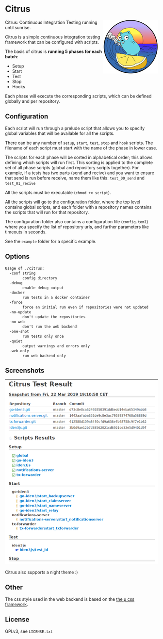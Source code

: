 # Citrus

<img align="right" width="180px" src="https://github.com/iden3/citrus/raw/master/logo.png">

Citrus: Continuous Integration Testing running until sunrise.

Citrus is a simple continuous integration testing framework that can be
configured with scripts.

The basis of citrus is **running 5 phases for each batch**:

- Setup
- Start
- Test
- Stop
- Hooks

Each phase will execute the corresponding scripts, which can be defined
globally and per repository.

## Configuration

Each script will run through a prelude script that allows you to specify global
variables that will be available for all the scripts.

There can be any number of `setup`, `start`, `test`, `stop` and `hook` scripts.
The filename of each script must start with the name of the phase in lower
case.

The scripts for each phase will be sorted in alphabetical order; this allows
defining which scripts will run first.  This sorting is applied to the complete
set of all phase scripts (global and repository scripts together).  For
example, if a tests has two parts (send and recive) and you want to ensure that
send is run before receive, name them like this: `test_00_send` and
`test_01_recive`

All the scripts must be executable (`chmod +x script`).

All the scripts will go to the configuration folder, where the top level
contains global scripts, and each folder with a repository names contains the
scripts that will run for that repository.

The configuration folder also contains a configuration file (`config.toml`)
where you specify the list of repository urls, and further parameters like
timeouts in seconds.

See the `example` folder for a specific example.

## Options

```
Usage of ./citrus:
  -conf string
    	config directory
  -debug
    	enable debug output
  -docker
    	run tests in a docker container
  -force
    	force an initial run even if repositories were not updated
  -no-update
    	don't update the repositories
  -no-web
    	don't run the web backend
  -one-shot
    	run tests only once
  -quiet
    	output warnings and errors only
  -web-only
    	run web backend only
```

## Screenshots

![Results Screenshot](./screenshot.png)

Citrus also supports a night theme :)

## Other

The css style used in the web backend is based on the [the μ css
framework](https://bafs.github.io/mu/).

## License

GPLv3, see `LICENSE.txt`
